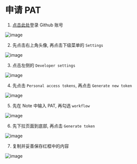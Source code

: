 # 申请 PAT

1. [点击此处](https://github.com/login)登录 Github 账号 

![image](https://gitee.com/chiupam/Epidemic/raw/master/toturial/png/sgin_in.png)

2. 先点击右上角头像, 再点击下级菜单的 `Settings`

![image](https://gitee.com/chiupam/Epidemic/raw/master/toturial/png/PAT_1.png)

3. 点击左侧的 `Developer settings`

![image](https://gitee.com/chiupam/Epidemic/raw/master/toturial/png/PAT_2.png)

4. 先点击 `Personal access tokens`, 再点击 `Generate new token`

![image](https://gitee.com/chiupam/Epidemic/raw/master/toturial/png/PAT_3.png)

5. 先在 Note 中输入 PAT, 再勾选 `workflow`

![image](https://gitee.com/chiupam/Epidemic/raw/master/toturial/png/PAT_4.png)

6. 先下拉页面到底部, 再点击 `Generate token`

![image](https://gitee.com/chiupam/Epidemic/raw/master/toturial/png/PAT_5.png)

7. 复制并妥善保存红框中的内容

![image](https://gitee.com/chiupam/Epidemic/raw/master/toturial/png/PAT_6.png)
